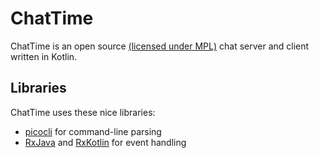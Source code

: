 # ChatTime

ChatTime is an open source [(licensed under MPL)](LICENSE) chat server and client written in Kotlin.

## Libraries

ChatTime uses these nice libraries:
- [picocli](https://github.com/remkop/picocli) for command-line parsing
- [RxJava](https://github.com/ReactiveX/RxJava) and [RxKotlin](https://github.com/ReactiveX/RxKotlin) for event handling
